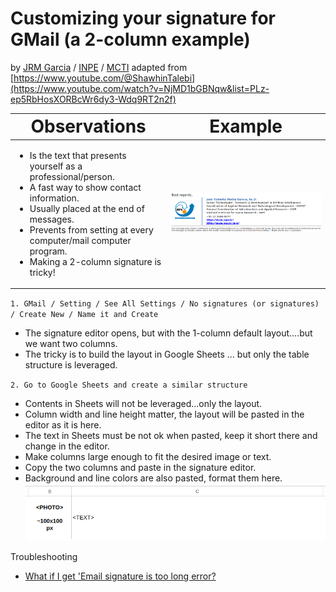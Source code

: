 # Customizing your signature for GMail (a 2-column example)
by [JRM Garcia](https://garcia-inpe.github.io/) / [INPE](https://www.gov.br/inpe/pt-br) / [MCTI](https://www.gov.br/mcti/pt-br) adapted from [https://www.youtube.com/@ShawhinTalebi](https://www.youtube.com/watch?v=NjMD1bGBNqw&list=PLz-ep5RbHosXORBcWr6dy3-Wdq9RT2n2f)

| <span style="font-size:2em;">Observations</span> | <span style="font-size:2em;">Example</span>  |
|-------------|-------------|
|<ul><li>Is the text that presents yourself as a professional/person.</li><li>A fast way to show contact information.</li><li>Usually placed at the end of messages.</li><li>Prevents from setting at every computer/mail computer program.</li><li>Making a 2-column signature is tricky!</li> | ![Example of a 2-column signature](/assets/img/SignatureExample.png)         |

`1. GMail / Setting / See All Settings / No signatures (or signatures) / Create New / Name it and Create`
* The signature editor opens, but with the 1-column default layout….but we want two columns.
* The tricky is to build the layout in Google Sheets ... but only the table structure is leveraged.

`2. Go to Google Sheets and create a similar structure`
* Contents in Sheets will not be leveraged...only the layout.
* Column width and line height matter, the layout will be pasted in the editor as it is here.
* The text in Sheets must be not ok when pasted, keep it short there and change in the editor.
* Make columns large enough to fit the desired image or text.
* Copy the two columns and paste in the signature editor.
* Background and line colors are also pasted, format them here.
![Example of a Google Sheets layout for GMail 2-column signature](/assets/img/SignatureLayoutInGoogleSheets_v2.png)



Troubleshooting
* [What if I get 'Email signature is too long error?](https://support.google.com/mail/thread/213646412/email-signature-with-any-images-is-too-long?hl=en)
